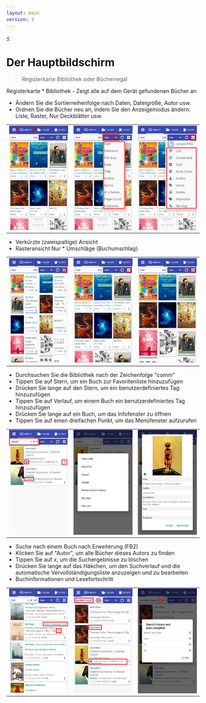 ```yaml
---
layout: main
version: 3
---
```

[<](/wiki/faq/de)

# Der Hauptbildschirm

> Registerkarte Bibliothek oder Bücherregal

Registerkarte * Bibliothek - Zeigt alle auf dem Gerät gefundenen Bücher an
* Ändern Sie die Sortierreihenfolge nach Daten, Dateigröße, Autor usw.
* Ordnen Sie die Bücher neu an, indem Sie den Anzeigemodus ändern: Liste, Raster, Nur Deckblätter usw.

||||
|-|-|-|
|![](1.png)|![](2.png)|![](3.png)|


* Verkürzte (zweispaltige) Ansicht
* Rasteransicht
Nur * Umschläge (Buchumschlag)

||||
|-|-|-|
|![](4.png)|![](5.png)|![](6.png)|


* Durchsuchen Sie die Bibliothek nach der Zeichenfolge &quot;comm&quot;
* Tippen Sie auf Stern, um ein Buch zur Favoritenliste hinzuzufügen
* Drücken Sie lange auf den Stern, um ein benutzerdefiniertes Tag hinzuzufügen
* Tippen Sie auf Verlauf, um einem Buch ein benutzerdefiniertes Tag hinzuzufügen
* Drücken Sie lange auf ein Buch, um das Infofenster zu öffnen
* Tippen Sie auf einen dreifachen Punkt, um das Menüfenster aufzurufen

||||
|-|-|-|
|![](7.png)|![](8.png)|![](9.png)|

* Suche nach einem Buch nach Erweiterung (FB2)
* Klicken Sie auf &quot;Autor&quot;, um alle Bücher dieses Autors zu finden
* Tippen Sie auf _x_, um die Suchergebnisse zu löschen
* Drücken Sie lange auf das Häkchen, um den Suchverlauf und die automatische Vervollständigungsliste anzuzeigen und zu bearbeiten
* Buchinformationen und Lesefortschritt

||||
|-|-|-|
|![](10.png)|![](11.png)|![](12.png)|
